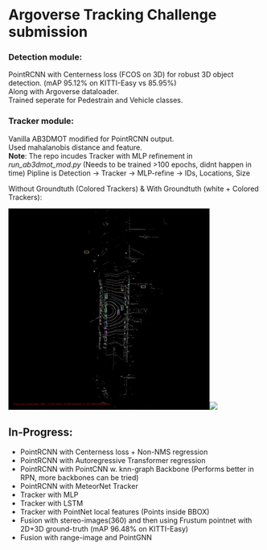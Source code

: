 # Argoverse Tracking Challenge submission

### Detection module:

PointRCNN with Centerness loss (FCOS on 3D) for robust 3D object detection. (mAP 95.12% on KITTI-Easy vs 85.95%)  
Along with Argoverse dataloader.  
Trained seperate for Pedestrain and Vehicle classes.  

### Tracker module:

Vanilla AB3DMOT modified for PointRCNN output.  
Used mahalanobis distance and feature.  
__Note__: The repo incudes Tracker with MLP refinement in _run_ab3dmot_mod.py_ (Needs to be trained >100 epochs, didnt happen in time)
Pipline is Detection -> Tracker -> MLP-refine -> IDs, Locations, Size  

Without Groundtuth (Colored Trackers)  &  With Groundtuth (white + Colored Trackers):

<img src="https://github.com/Manojbhat09/Tracking_submit/blob/master/with_gt_555.gif" width="400"><img src="https://github.com/Manojbhat09/Tracking_submit/blob/master/without_gt.gif" width="400">




## In-Progress:
* PointRCNN with Centerness loss + Non-NMS regression 
* PointRCNN with Autoregressive Transformer regression
* PointRCNN with PointCNN w. knn-graph Backbone (Performs better in RPN, more backbones can be tried)
* PointRCNN with MeteorNet Tracker
* Tracker with MLP
* Tracker with LSTM 
* Tracker with PointNet local features (Points inside BBOX)
* Fusion with stereo-images(360) and then using Frustum pointnet with 2D+3D ground-truth (mAP 96.48% on KITTI-Easy)
* Fusion with range-image and PointGNN






